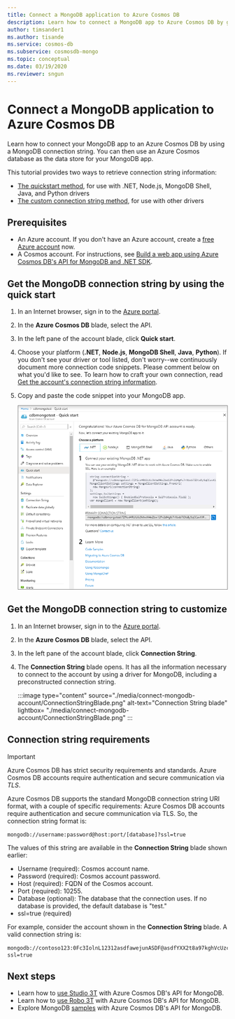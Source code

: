 ```yaml
---
title: Connect a MongoDB application to Azure Cosmos DB
description: Learn how to connect a MongoDB app to Azure Cosmos DB by getting the connection string from Azure portal
author: timsander1
ms.author: tisande
ms.service: cosmos-db
ms.subservice: cosmosdb-mongo
ms.topic: conceptual
ms.date: 03/19/2020
ms.reviewer: sngun
---
```

# Connect a MongoDB application to Azure Cosmos DB

Learn how to connect your MongoDB app to an Azure Cosmos DB by using a MongoDB connection string. You can then use an Azure Cosmos database as the data store for your MongoDB app.

This tutorial provides two ways to retrieve connection string information:

- [The quickstart method](#get-the-mongodb-connection-string-by-using-the-quick-start), for use with .NET, Node.js, MongoDB Shell, Java, and Python drivers
- [The custom connection string method](#get-the-mongodb-connection-string-to-customize), for use with other drivers

## Prerequisites

- An Azure account. If you don't have an Azure account, create a [free Azure account](https://azure.microsoft.com/free/) now.
- A Cosmos account. For instructions, see [Build a web app using Azure Cosmos DB's API for MongoDB and .NET SDK](create-mongodb-dotnet.md).

## Get the MongoDB connection string by using the quick start

1. In an Internet browser, sign in to the [Azure portal](https://portal.azure.com).
2. In the **Azure Cosmos DB** blade, select the API.
3. In the left pane of the account blade, click **Quick start**.
4. Choose your platform (**.NET**, **Node.js**, **MongoDB Shell**, **Java**, **Python**). If you don't see your driver or tool listed, don't worry--we continuously document more connection code snippets. Please comment below on what you'd like to see. To learn how to craft your own connection, read [Get the account's connection string information](#get-the-mongodb-connection-string-to-customize).
5. Copy and paste the code snippet into your MongoDB app.

    ![Quick start blade](./media/connect-mongodb-account/QuickStartBlade.png)

## Get the MongoDB connection string to customize

1. In an Internet browser, sign in to the [Azure portal](https://portal.azure.com).
2. In the **Azure Cosmos DB** blade, select the API.
3. In the left pane of the account blade, click **Connection String**.
4. The **Connection String** blade opens. It has all the information necessary to connect to the account by using a driver for MongoDB, including a preconstructed connection string.

   :::image type="content" source="./media/connect-mongodb-account/ConnectionStringBlade.png" alt-text="Connection String blade" lightbox= "./media/connect-mongodb-account/ConnectionStringBlade.png" :::

## Connection string requirements

> [!Important]
> Azure Cosmos DB has strict security requirements and standards. Azure Cosmos DB accounts require authentication and secure communication via *TLS*. 
>
>

Azure Cosmos DB supports the standard MongoDB connection string URI format, with a couple of specific requirements: Azure Cosmos DB accounts require authentication and secure communication via TLS. So, the connection string format is:

    mongodb://username:password@host:port/[database]?ssl=true

The values of this string are available in the **Connection String** blade shown earlier:

* Username (required): Cosmos account name.
* Password (required): Cosmos account password.
* Host (required): FQDN of the Cosmos account.
* Port (required): 10255.
* Database (optional): The database that the connection uses. If no database is provided, the default database is "test."
* ssl=true (required)

For example, consider the account shown in the **Connection String** blade. A valid connection string is:

    mongodb://contoso123:0Fc3IolnL12312asdfawejunASDF@asdfYXX2t8a97kghVcUzcDv98hawelufhawefafnoQRGwNj2nMPL1Y9qsIr9Srdw==@contoso123.documents.azure.com:10255/mydatabase?ssl=true

## Next steps

- Learn how to [use Studio 3T](mongodb-mongochef.md) with Azure Cosmos DB's API for MongoDB.
- Learn how to [use Robo 3T](mongodb-robomongo.md) with Azure Cosmos DB's API for MongoDB.
- Explore MongoDB [samples](mongodb-samples.md) with Azure Cosmos DB's API for MongoDB.
